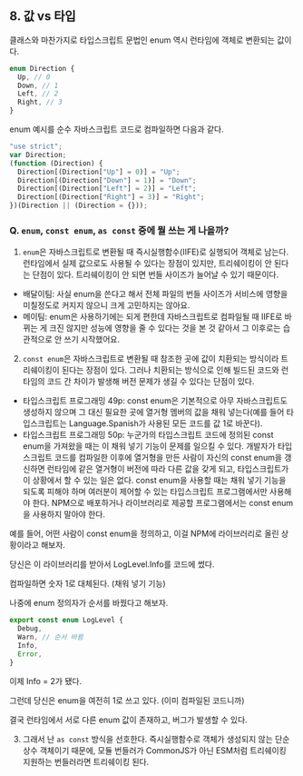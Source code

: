 ## 8. 값 vs 타입

클래스와 마찬가지로 타입스크립트 문법인 enum 역시 런타임에 객체로 변환되는 값이다.

```typescript
enum Direction {
  Up, // 0
  Down, // 1
  Left, // 2
  Right, // 3
}
```

enum 예시를 순수 자바스크립트 코드로 컴파일하면 다음과 같다.

```javascript
"use strict";
var Direction;
(function (Direction) {
  Direction[(Direction["Up"] = 0)] = "Up";
  Direction[(Direction["Down"] = 1)] = "Down";
  Direction[(Direction["Left"] = 2)] = "Left";
  Direction[(Direction["Right"] = 3)] = "Right";
})(Direction || (Direction = {}));
```

### Q. `enum`, `const enum`, `as const` 중에 뭘 쓰는 게 나을까?

1. `enum`은 자바스크립트로 변환될 때 즉시실행함수(IIFE)로 실행되어 객체로 남는다. 런타임에서 실제 값으로도 사용될 수 있다는 장점이 있지만, 트리쉐이킹이 안 된다는 단점이 있다. 트리쉐이킹이 안 되면 번들 사이즈가 늘어날 수 있기 때문이다.

- 배달이팀: 사실 enum을 쓴다고 해서 전체 파일의 번들 사이즈가 서비스에 영향을 미칠정도로 커지지 않으니 크게 고민하지는 않아요.
- 메이팀: enum은 사용하기에는 되게 편한데 자바스크립트로 컴파일될 때 IIFE로 바뀌는 게 크진 않지만 성능에 영향을 줄 수 있다는 것을 본 것 같아서 그 이후로는 습관적으로 안 쓰기 시작했어요.

2. `const enum`은 자바스크립트로 변환될 때 참조한 곳에 값이 치환되는 방식이라 트리쉐이킹이 된다는 장점이 있다. 그러나 치환되는 방식으로 인해 빌드된 코드와 런타임의 코드 간 차이가 발생해 버전 문제가 생길 수 있다는 단점이 있다.

- 타입스크립트 프로그래밍 49p: const enum은 기본적으로 아무 자바스크립트도 생성하지 않으며 그 대신 필요한 곳에 열거형 멤버의 값을 채워 넣는다(예를 들어 타입스크립트는 Language.Spanish가 사용된 모든 코드를 값 1로 바꾼다).
- 타입스크립트 프로그래밍 50p: 누군가의 타입스크립트 코드에 정의된 const enum을 가져왔을 때는 이 채워 넣기 기능이 문제를 일으킬 수 있다. 개발자가 타입스크립트 코드를 컴파일한 이후에 열거형을 만든 사람이 자신의 const enum을 갱신하면 런타임에 같은 열거형이 버전에 따라 다른 값을 갖게 되고, 타입스크립트가 이 상황에서 할 수 있는 일은 없다. const enum을 사용할 때는 채워 넣기 기능을 되도록 피해야 하며 여러분이 제어할 수 있는 타입스크립트 프로그램에서만 사용해야 한다. NPM으로 배포하거나 라이브러리로 제공할 프로그램에서는 const enum을 사용하지 말아야 한다.

예를 들어, 어떤 사람이 const enum을 정의하고, 이걸 NPM에 라이브러리로 올린 상황이라고 해보자.

당신은 이 라이브러리를 받아서 LogLevel.Info를 코드에 썼다.

컴파일하면 숫자 1로 대체된다. (채워 넣기 기능)

나중에 enum 정의자가 순서를 바꿨다고 해보자.

```typescript
export const enum LogLevel {
  Debug,
  Warn, // 순서 바뀜
  Info,
  Error,
}
```

이제 Info = 2가 됐다.

그런데 당신은 enum을 여전히 1로 쓰고 있다. (이미 컴파일된 코드니까)

결국 런타임에서 서로 다른 enum 값이 존재하고, 버그가 발생할 수 있다.

3. 그래서 난 `as const` 방식을 선호한다. 즉시실행함수로 객체가 생성되지 않는 단순 상수 객체이기 때문에, 모듈 번들러가 CommonJS가 아닌 ESM처럼 트리쉐이킹 지원하는 번들러라면 트리쉐이킹 된다.
